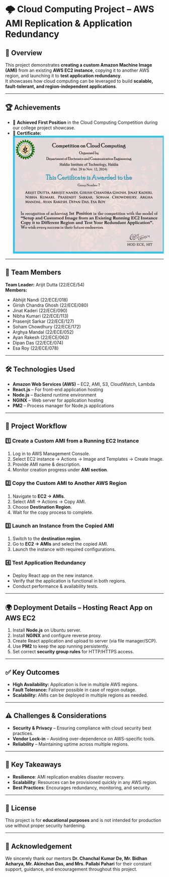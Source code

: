 # 🌩️ Cloud Computing Project – AWS AMI Replication & Application Redundancy  

## 📌 Overview  
This project demonstrates **creating a custom Amazon Machine Image (AMI)** from an existing **AWS EC2 instance**, copying it to another AWS region, and launching it to **test application redundancy**.  
It showcases how cloud computing can be leveraged to build **scalable, fault-tolerant, and region-independent applications**.  

---

## 🏆 Achievements  
- 🥇 **Achieved First Position** in the Cloud Computing Competition during our college project showcase.  
- 📜 **Certificate:**  
  ![Certificate of Achievement](https://github.com/ArijitDutta96395/College_Cloud_Project/blob/main/1st.png)  

---

## 👥 Team Members  
**Team Leader:** Arijit Dutta (22/ECE/54)  
**Members:**  
- Abhijit Nandi (22/ECE/018)  
- Girish Chandra Ghosh (22/ECE/080)  
- Jinat Kaderi (22/ECE/090)  
- Nibha Kumari (22/ECE/113)  
- Prasenjit Sarkar (22/ECE/127)  
- Soham Chowdhury (22/ECE/172)  
- Arghya Mandal (22/ECE/052)  
- Ayan Rakesh (22/ECE/062)  
- Dipan Das (22/ECE/074)  
- Esa Roy (22/ECE/078)  

---

## 🛠️ Technologies Used  
- **Amazon Web Services (AWS)** – EC2, AMI, S3, CloudWatch, Lambda  
- **React.js** – For front-end application hosting  
- **Node.js** – Backend runtime environment  
- **NGINX** – Web server for application hosting  
- **PM2** – Process manager for Node.js applications  

---

## 📂 Project Workflow  

### 1️⃣ Create a Custom AMI from a Running EC2 Instance  
1. Log in to AWS Management Console.  
2. Select EC2 instance → Actions → Image and Templates → Create Image.  
3. Provide AMI name & description.  
4. Monitor creation progress under **AMI section**.  

### 2️⃣ Copy the Custom AMI to Another AWS Region  
1. Navigate to **EC2 → AMIs**.  
2. Select AMI → Actions → Copy AMI.  
3. Choose **Destination Region**.  
4. Wait for the copy process to complete.  

### 3️⃣ Launch an Instance from the Copied AMI  
1. Switch to the **destination region**.  
2. Go to **EC2 → AMIs** and select the copied AMI.  
3. Launch the instance with required configurations.  

### 4️⃣ Test Application Redundancy  
- Deploy React app on the new instance.  
- Verify that the application is functional in both regions.  
- Conduct performance & availability tests.  

---

## 🌍 Deployment Details – Hosting React App on AWS EC2  
1. Install **Node.js** on Ubuntu server.  
2. Install **NGINX** and configure reverse proxy.  
3. Create React application and upload to server (via file manager/SCP).  
4. Use **PM2** to keep the app running persistently.  
5. Set correct **security group rules** for HTTP/HTTPS access.  

---

## ✅ Key Outcomes  
- **High Availability:** Application is live in multiple AWS regions.  
- **Fault Tolerance:** Failover possible in case of region outage.  
- **Scalability:** AMIs can be deployed in multiple regions as needed.  

---

## ⚠️ Challenges & Considerations  
- **Security & Privacy** – Ensuring compliance with cloud security best practices.  
- **Vendor Lock-in** – Avoiding over-dependence on AWS-specific tools.  
- **Reliability** – Maintaining uptime across multiple regions.  

---

## 📖 Key Takeaways  
- **Resilience**: AMI replication enables disaster recovery.  
- **Scalability**: Resources can be provisioned quickly in any AWS region.  
- **Best Practices**: Encourages redundancy, monitoring, and security.  

---

## 📜 License  
This project is for **educational purposes** and is not intended for production use without proper security hardening.  

---

## 🙏 Acknowledgement  
We sincerely thank our mentors **Dr. Chanchal Kumar De, Mr. Bidhan Acharya, Mr. Akinchan Das, and Mrs. Pallabi Pahari** for their constant support, guidance, and encouragement throughout this project.  

